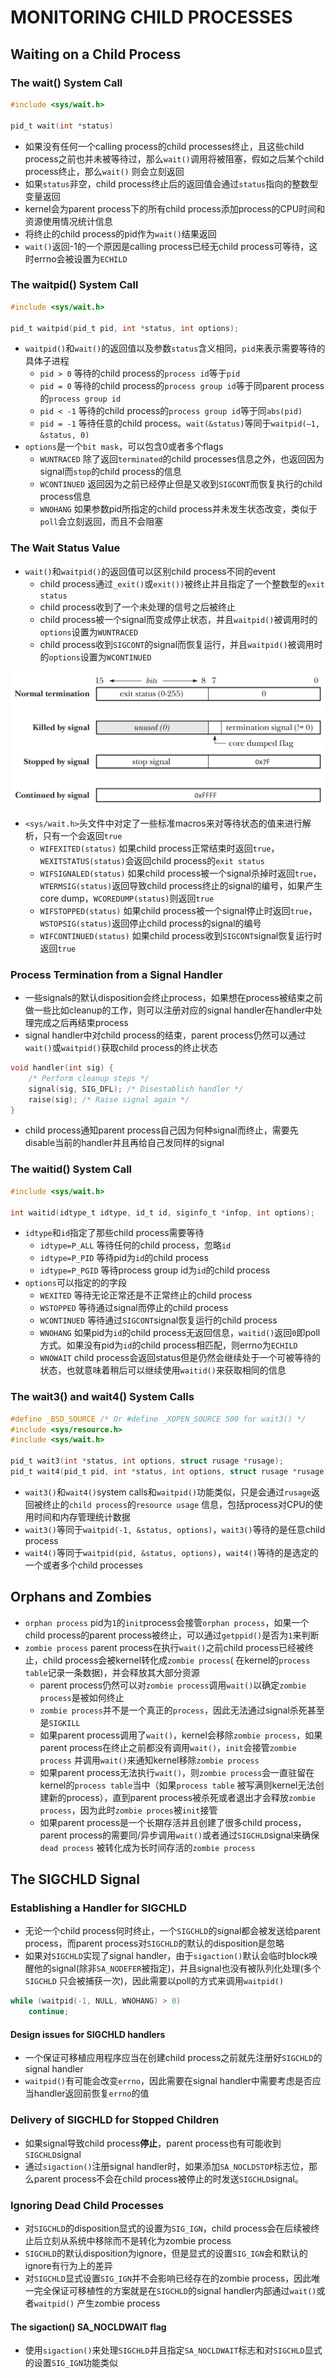 # MONITORING CHILD PROCESSES

## Waiting on a Child Process

### The wait() System Call

```c
#include <sys/wait.h>

pid_t wait(int *status)
```

- 如果没有任何一个calling process的child processes终止，且这些child process之前也并未被等待过，那么`wait()`调用将被阻塞，假如之后某个child process终止，那么`wait()`
  则会立刻返回
- 如果`status`非空，child process终止后的返回值会通过`status`指向的整数型变量返回
- kernel会为parent process下的所有child process添加process的CPU时间和资源使用情况统计信息
- 将终止的child process的pid作为`wait()`结果返回
- `wait()`返回-1的一个原因是calling process已经无child process可等待，这时errno会被设置为`ECHILD`

### The waitpid() System Call

```c
#include <sys/wait.h>

pid_t waitpid(pid_t pid, int *status, int options);
```

- `waitpid()`和`wait()`的返回值以及参数`status`含义相同，`pid`来表示需要等待的具体子进程
	- `pid > 0` 等待的child process的`process id`等于`pid`
	- `pid = 0` 等待的child process的`process group id`等于同parent process的`process group id`
	- `pid < -1` 等待的child process的`process group id`等于同`abs(pid)`
	- `pid = -1` 等待任意的child process。`wait(&status)`等同于`waitpid(–1, &status, 0)`
- `options`是一个`bit mask`，可以包含0或者多个flags
	- `WUNTRACED` 除了返回`terminated`的child processes信息之外，也返回因为signal而`stop`的child process的信息
	- `WCONTINUED` 返回因为之前已经停止但是又收到`SIGCONT`而恢复执行的child process信息
	- `WNOHANG` 如果参数pid所指定的child process并未发生状态改变，类似于`poll`会立刻返回，而且不会阻塞

### The Wait Status Value

- `wait()`和`waitpid()`的返回值可以区别child process不同的event
	- child process通过`_exit()`或`exit())`被终止并且指定了一个整数型的`exit status`
	- child process收到了一个未处理的信号之后被终止
	- child process被一个signal而变成停止状态，并且`waitpid()`被调用时的`options`设置为`WUNTRACED`
	- child process收到`SIGCONT`的signal而恢复运行，并且`waitpid()`被调用时的`options`设置为`WCONTINUED`

![26-1.png](./img/26-1.png)

- `<sys/wait.h>`头文件中对定了一些标准macros来对等待状态的值来进行解析，只有一个会返回`true`
	- `WIFEXITED(status)` 如果child process正常结束时返回`true`，`WEXITSTATUS(status)`会返回child process的`exit status`
	- `WIFSIGNALED(status)` 如果child process被一个signal杀掉时返回`true`，`WTERMSIG(status)`返回导致child process终止的signal的编号，如果产生core
	  dump，`WCOREDUMP(status)`则返回`true`
	- `WIFSTOPPED(status)` 如果child process被一个signal停止时返回`true`，`WSTOPSIG(status)`返回停止child process的signal的编号
	- `WIFCONTINUED(status)` 如果child process收到`SIGCONT`signal恢复运行时返回`true`

### Process Termination from a Signal Handler

- 一些signals的默认disposition会终止process，如果想在process被结束之前做一些比如cleanup的工作，则可以注册对应的signal handler在handler中处理完成之后再结束process
- signal handler中对child process的结束，parent process仍然可以通过`wait()`或`waitpid()`获取child process的终止状态

```c
void handler(int sig) {
    /* Perform cleanup steps */
    signal(sig, SIG_DFL); /* Disestablish handler */
    raise(sig); /* Raise signal again */
}
```

- child process通知parent process自己因为何种signal而终止，需要先disable当前的handler并且再给自己发同样的signal

### The waitid() System Call

```c
#include <sys/wait.h>

int waitid(idtype_t idtype, id_t id, siginfo_t *infop, int options);
```

- `idtype`和`id`指定了那些child process需要等待
	- `idtype=P_ALL` 等待任何的child process，忽略`id`
	- `idtype=P_PID` 等待pid为`id`的child process
	- `idtype=P_PGID` 等待process group id为`id`的child process
- `options`可以指定的的字段
	- `WEXITED` 等待无论正常还是不正常终止的child process
	- `WSTOPPED` 等待通过signal而停止的child process
	- `WCONTINUED` 等待通过`SIGCONT`signal恢复运行的child process
	- `WNOHANG` 如果pid为`id`的child process无返回信息，`waitid()`返回`0`即poll方式。如果没有pid为`id`的child process相匹配，则errno为`ECHILD`
	- `WNOWAIT` child process会返回status但是仍然会继续处于一个可被等待的状态，也就意味着稍后可以继续使用`waitid()`来获取相同的信息

### The wait3() and wait4() System Calls

```c
#define _BSD_SOURCE /* Or #define _XOPEN_SOURCE 500 for wait3() */
#include <sys/resource.h>
#include <sys/wait.h>

pid_t wait3(int *status, int options, struct rusage *rusage);
pid_t wait4(pid_t pid, int *status, int options, struct rusage *rusage);
```

- `wait3()`和`wait4()`system calls和`waitpid()`功能类似，只是会通过`rusage`返回被终止的`child process`的`resource usage`
  信息，包括process对CPU的使用时间和内存管理统计数据
- `wait3()`等同于`waitpid(-1, &status, options)`，`wait3()`等待的是任意child process
- `wait4()`等同于`waitpid(pid, &status, options)`，`wait4()`等待的是选定的一个或者多个child processes

## Orphans and Zombies

- `orphan process` pid为`1`的`init`process会接管`orphan process`，如果一个child process的parent process被终止，可以通过`getppid()`是否为`1`来判断
- `zombie process` parent process在执行`wait()`之前child process已经被终止，child process会被kernel转化成`zombie process`(
  在kernel的`process table`记录一条数据)，并会释放其大部分资源
	- parent process仍然可以对`zombie process`调用`wait()`以确定`zombie process`是被如何终止
	- `zombie process`并不是一个真正的`process`，因此无法通过signal杀死甚至是`SIGKILL`
	- 如果parent process调用了`wait()`，kernel会移除`zombie process`，如果parent process在终止之前都没有调用`wait()`，`init`会接管`zombie process`
	  并调用`wait()`来通知kernel移除`zombie process`
	- 如果parent process无法执行`wait()`，则`zombie process`会一直驻留在kernel的`process table`当中（如果`process table`
	  被写满则kernel无法创建新的process），直到parent process被杀死或者退出才会释放`zombie process`，因为此时`zombie proces`被`init`接管
	- 如果parent process是一个长期存活并且创建了很多child process，parent process的需要同/异步调用`wait()`或者通过`SIGCHLD`signal来确保`dead process`
	  被转化成为长时间存活的`zombie process`

## The SIGCHLD Signal

### Establishing a Handler for SIGCHLD

- 无论一个child process何时终止，一个`SIGCHLD`的signal都会被发送给parent process，而parent process对`SIGCHLD`的默认的disposition是忽略
- 如果对`SIGCHLD`实现了signal handler，由于`sigaction()`默认会临时block唤醒他的signal(除非`SA_NODEFER`被指定)，并且signal也没有被队列化处理(多个`SIGCHLD`
  只会被捕获一次)，因此需要以poll的方式来调用`waitpid()`

```c
while (waitpid(-1, NULL, WNOHANG) > 0)
    continue;
```

#### Design issues for SIGCHLD handlers

- 一个保证可移植应用程序应当在创建child process之前就先注册好`SIGCHLD`的signal handler
- `waitpid()`有可能会改变`errno`，因此需要在signal handler中需要考虑是否应当handler返回前恢复`errno`的值

### Delivery of SIGCHLD for Stopped Children

- 如果signal导致child process**停止**，parent process也有可能收到`SIGCHLD`signal
- 通过`sigaction()`注册signal handler时，如果添加`SA_NOCLDSTOP`标志位，那么parent process不会在child process被停止的时发送`SIGCHLD`signal。

### Ignoring Dead Child Processes

- 对`SIGCHLD`的disposition显式的设置为`SIG_IGN`，child process会在后续被终止后立刻从系统中移除而不是转化为zombie process
- `SIGCHLD`的默认disposition为ignore，但是显式的设置`SIG_IGN`会和默认的ignore有行为上的差异
- 对`SIGCHLD`显式设置`SIG_IGN`并不会影响已经存在的zombie process，因此唯一完全保证可移植性的方案就是在`SIGCHLD`的signal handler内部通过`wait()`或者`waitpid()`
  产生zombie process

#### The sigaction() SA_NOCLDWAIT flag

- 使用`sigaction()`来处理`SIGCHLD`并且指定`SA_NOCLDWAIT`标志和对`SIGCHLD`显式的设置`SIG_IGN`功能类似